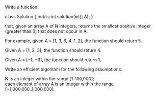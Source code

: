 Write a function:  
  
class Solution { public int solution(int[] A); }  
  
that, given an array A of N integers, returns the smallest positive integer (greater than 0) that does not occur in A.  
  
For example, given A = [1, 3, 6, 4, 1, 2], the function should return 5.  
  
Given A = [1, 2, 3], the function should return 4.  
  
Given A = [−1, −3], the function should return 1.  
  
Write an efficient algorithm for the following assumptions:  
  
N is an integer within the range [1..100,000];  
each element of array A is an integer within the range [−1,000,000..1,000,000].
